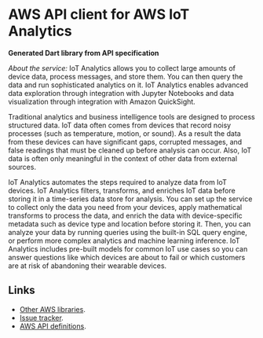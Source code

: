 # AWS API client for AWS IoT Analytics

**Generated Dart library from API specification**

*About the service:*
IoT Analytics allows you to collect large amounts of device data, process
messages, and store them. You can then query the data and run sophisticated
analytics on it. IoT Analytics enables advanced data exploration through
integration with Jupyter Notebooks and data visualization through
integration with Amazon QuickSight.

Traditional analytics and business intelligence tools are designed to
process structured data. IoT data often comes from devices that record noisy
processes (such as temperature, motion, or sound). As a result the data from
these devices can have significant gaps, corrupted messages, and false
readings that must be cleaned up before analysis can occur. Also, IoT data
is often only meaningful in the context of other data from external sources.

IoT Analytics automates the steps required to analyze data from IoT devices.
IoT Analytics filters, transforms, and enriches IoT data before storing it
in a time-series data store for analysis. You can set up the service to
collect only the data you need from your devices, apply mathematical
transforms to process the data, and enrich the data with device-specific
metadata such as device type and location before storing it. Then, you can
analyze your data by running queries using the built-in SQL query engine, or
perform more complex analytics and machine learning inference. IoT Analytics
includes pre-built models for common IoT use cases so you can answer
questions like which devices are about to fail or which customers are at
risk of abandoning their wearable devices.

## Links

- [Other AWS libraries](https://github.com/agilord/aws_client/tree/master/generated).
- [Issue tracker](https://github.com/agilord/aws_client/issues).
- [AWS API definitions](https://github.com/aws/aws-sdk-js/tree/master/apis).
